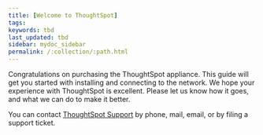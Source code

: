 ```yaml
---
title: [Welcome to ThoughtSpot]
tags:
keywords: tbd
last_updated: tbd
sidebar: mydoc_sidebar
permalink: /:collection/:path.html
---
```

Congratulations on purchasing the ThoughtSpot appliance. This guide will get you started with installing and connecting to the network. We hope your experience with ThoughtSpot is excellent. Please let us know how it goes, and what we can do to make it better.

You can contact [ThoughtSpot Support](contact.html) by phone, mail, email, or by filing a support ticket.
